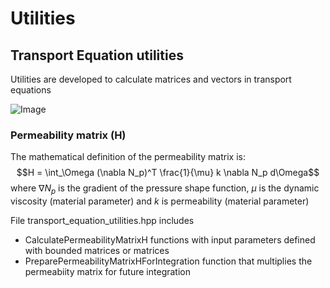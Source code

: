 # Utilities


## Transport Equation utilities

Utilities are developed to calculate matrices and vectors in transport equations

![Image](https://github.com/KratosMultiphysics/Kratos/assets/56549273/296486b0-9e5e-408f-9839-aef8d8c7e720)


### Permeability matrix (H)

The mathematical definition of the permeability matrix is:
$$H = \int_\Omega (\nabla N_p)^T \frac{1}{\mu} k \nabla N_p d\Omega$$
where $\nabla N_p$ is the gradient of the pressure shape function, $\mu$ is the dynamic viscosity (material parameter) and $k$ is permeability (material parameter)

File transport_equation_utilities.hpp includes 

-  CalculatePermeabilityMatrixH functions with input parameters defined with bounded matrices or matrices
-  PreparePermeabilityMatrixHForIntegration function that multiplies the permeabiity matrix for future integration







